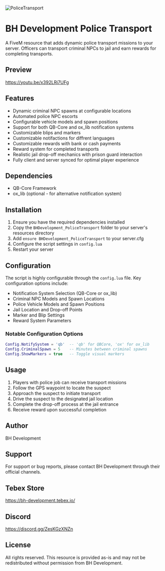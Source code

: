 
![PoliceTransport](https://github.com/user-attachments/assets/c178ba8c-f513-416f-bc46-962cf2282db4)

# BH Development Police Transport    

A FiveM resource that adds dynamic police transport missions to your server. Officers can transport criminal NPCs to jail and earn rewards for completing transports.  

## Preview

https://youtu.be/x392LRi7UFg

## Features

- Dynamic criminal NPC spawns at configurable locations
- Automated police NPC escorts
- Configurable vehicle models and spawn positions
- Support for both QB-Core and ox_lib notification systems
- Customizable blips and markers
- Customizable notifactions for diffrent languages
- Customizable rewards with bank or cash payments
- Reward system for completed transports
- Realistic jail drop-off mechanics with prison guard interaction
- Fully client and server synced for optimal player experience

## Dependencies

- QB-Core Framework
- ox_lib (optional - for alternative notification system)

## Installation

1. Ensure you have the required dependencies installed
2. Copy the `BHDevelopment_PoliceTransport` folder to your server's resources directory
3. Add `ensure BHDevelopment_PoliceTransport` to your server.cfg
4. Configure the script settings in `config.lua`
5. Restart your server

## Configuration

The script is highly configurable through the `config.lua` file. Key configuration options include:

- Notification System Selection (QB-Core or ox_lib)
- Criminal NPC Models and Spawn Locations
- Police Vehicle Models and Spawn Positions
- Jail Location and Drop-off Points
- Marker and Blip Settings
- Reward System Parameters

### Notable Configuration Options

```lua
Config.NotifySystem = 'qb'  -- 'qb' for QBCore, 'ox' for ox_lib
Config.CriminalSpawn = 5    -- Minutes between criminal spawns
Config.ShowMarkers = true   -- Toggle visual markers
```

## Usage

1. Players with police job can receive transport missions
2. Follow the GPS waypoint to locate the suspect
3. Approach the suspect to initiate transport
4. Drive the suspect to the designated jail location
5. Complete the drop-off process at the jail entrance
6. Receive reward upon successful completion

## Author

BH Development

## Support

For support or bug reports, please contact BH Development through their official channels.

## Tebex Store

https://bh-development.tebex.io/

## Discord

https://discord.gg/ZesKGzXNZn

## License

All rights reserved. This resource is provided as-is and may not be redistributed without permission from BH Development.
